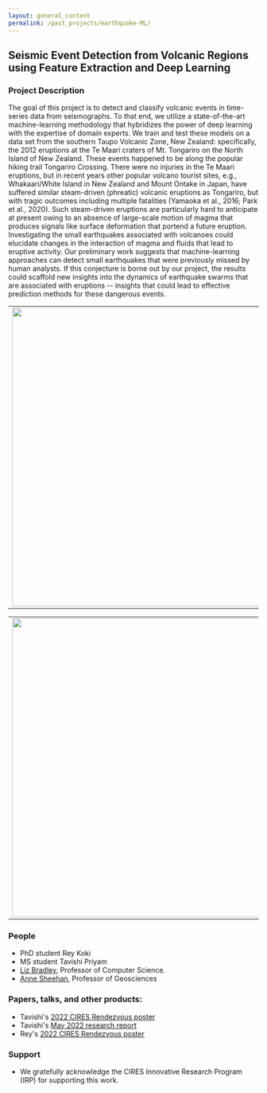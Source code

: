 ```yaml
---
layout: general_content
permalink: /past_projects/earthquake-ML/
---
```

<h2>Seismic Event Detection from Volcanic Regions using Feature Extraction and Deep Learning</h2>


<h3>Project Description</h3>


The goal of this project is to detect and classify volcanic events in time-series 
data from seismographs.  To that end, we utilize a state-of-the-art machine-learning 
methodology that hybridizes the power of deep learning with the expertise of domain 
experts.  We train and test these models on a data set from the southern Taupo 
Volcanic Zone, New Zealand: specifically, the 2012 eruptions at the Te Maari 
craters of Mt. Tongariro on the North Island of New Zealand. These events happened 
to be along the popular hiking trail Tongariro Crossing. There were no injuries in 
the Te Maari eruptions, but in recent years other popular volcano tourist sites, 
e.g., Whakaari/White Island in New Zealand and Mount Ontake in Japan, have suffered 
similar steam-driven (phreatic) volcanic eruptions as Tongariro, but with tragic 
outcomes including multiple fatalities (Yamaoka et al., 2016; Park et al., 2020). 
Such steam-driven eruptions are particularly hard to anticipate at present owing 
to an absence of large-scale motion of magma that produces signals like surface 
deformation that portend a
future eruption. Investigating the small earthquakes associated with volcanoes 
could elucidate changes in the interaction of magma and fluids that lead to eruptive 
activity.  Our preliminary work suggests that machine-learning approaches can detect 
small earthquakes that were previously missed by human analysts. If this conjecture 
is borne out by our project, the results could scaffold new insights into the 
dynamics of earthquake swarms that are associated with eruptions -- insights that 
could lead to effective prediction methods for these dangerous events.

<TABLE BORDER=0 CELLSPACING=8 CELLPADDING=8>
<TR ALIGN=Center>

<TD><A HREF="{{ '/assets/earthquake-ML/featurized-model.jpg' | relative_url }}" width="800"
onMouseMove="window.status='Show this image a little larger'; return
true"><IMG SRC="{{ '/assets/earthquake-ML/featurized-model.jpg' | relative_url }}" width="600"></A></TD>

</TR>
</TABLE>


<TABLE BORDER=0 CELLSPACING=8 CELLPADDING=8>
<TR ALIGN=Center>

<TD><A HREF="{{ '/assets/earthquake-ML/model-results.jpg' | relative_url }}" width="800"
onMouseMove="window.status='Show this image a little larger'; return
true"><IMG SRC="{{ '/assets/earthquake-ML/model-results.jpg' | relative_url }}" width="600"></A></TD>

</TR>
</TABLE>


<h3> People</h3>

<ul>
    <li>
    PhD student Rey Koki
    </li>
    <li>
    MS student Tavishi Priyam
    </li>
    <li>
    <a href="{{ '/' | relative_url }}"> Liz Bradley</a>, Professor of Computer 
    Science.
    </li>
    <li>
    <a href="https://www.colorado.edu/geologicalsciences/anne-sheehan"> Anne 
    Sheehan</a>, Professor of Geosciences
    </li>
</ul>


<h3> Papers, talks, and other products:</h3>
<ul>
    <li>
    Tavishi's <a href="{{ '/assets/earthquake-ML/PriyamCIRESPosterMay2022.pdf' | 
    relative_url }}">2022 CIRES Rendezvous poster</a>
    </li>
    <li>
    Tavishi's <a href="{{ '/assets/earthquake-ML/PriyamReportMay2022.pdf' | 
    relative_url }}">May 2022 research report</a>
    </li>
    <li>
    Rey's <a href="{{ '/assets/earthquake-ML/KokiCIRESPosterMay2022.pdf' | 
    relative_url }}">2022 CIRES Rendezvous poster</a>
    </li>
</ul>


<h3> Support</h3>
<ul>
    <li>
    We gratefully acknowledge the CIRES Innovative Research Program (IRP) 
    for supporting this work.
    </li>
</ul>

<BR>
<IMG SRC="{{ '/assets/gifs/rainbow.gif' | relative_url }}" WIDTH="350" HEIGHT="5">   

